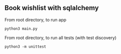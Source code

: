 ## Book wishlist with sqlalchemy

From root directory, to run app

```
python3 main.py

```

From root directory, to run all tests (with test discovery)  

```
python3 -m unittest
```
